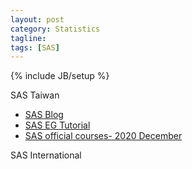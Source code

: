 ```yaml
---
layout: post
category: Statistics
tagline: 
tags: [SAS]
---
```

{% include JB/setup %}


SAS Taiwan

* [SAS Blog](https://blogs.sas.com/content/sastaiwan/)
* [SAS EG Tutorial](https://blogs.sas.com/content/sastaiwan/sas-enterprise-guide/sas-eg-中文教學影片/)
* [SAS official courses- 2020 December](https://sas.webex.com/mw3300/mywebex/default.do?nomenu=true&siteurl=sas-tc&service=6&rnd=0.7853218663293898&main_url=https%3A%2F%2Fsas.webex.com%2Fec3300%2Feventcenter%2Fprogram%2FprogramDetail.do%3FtheAction%3Ddetail%26internalProgramTicket%3D4832534b0000000461afc5bd988613d0d40c3cb18b641a8f8f043bf3e7f22a805a0947b46d85d3bf%26siteurl%3Dsas-tc%26internalProgramTicketUnList%3D4832534b0000000461afc5bd988613d0d40c3cb18b641a8f8f043bf3e7f22a805a0947b46d85d3bf%26cProgViewID%3D1600047%26PRID%3D96e025d385b9138be83dc24bb50fa66c)

SAS International 
